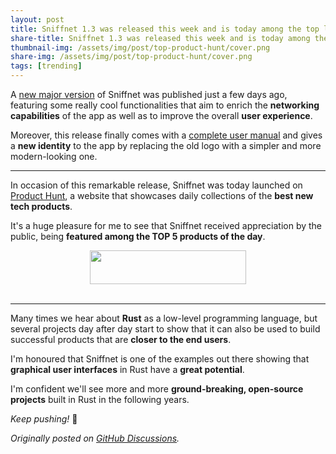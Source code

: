 ```yaml
---
layout: post
title: Sniffnet 1.3 was released this week and is today among the top launches on Product Hunt!
share-title: Sniffnet 1.3 was released this week and is today among the top launches on Product Hunt!
thumbnail-img: /assets/img/post/top-product-hunt/cover.png
share-img: /assets/img/post/top-product-hunt/cover.png
tags: [trending]
---
```


A <a target="_blank" href="https://github.com/GyulyVGC/sniffnet/releases/tag/v1.3.0">new major version</a> of Sniffnet was published just a few days ago,
featuring some really cool functionalities that aim to enrich the **networking capabilities** of the app as well as to improve the overall **user experience**.

Moreover, this release finally comes with a <a target="_blank" href="https://github.com/GyulyVGC/sniffnet/wiki">complete user manual</a>
and gives a **new identity** to the app by replacing the old logo with a simpler and more modern-looking one.

***

In occasion of this remarkable release, Sniffnet was today launched on <a target="_blank" href="https://www.producthunt.com">Product Hunt</a>,
a website that showcases daily collections of the **best new tech products**.

It's a huge pleasure for me to see that Sniffnet received appreciation by the public, being **featured among the TOP 5 products of the day**.

<div align="center">

<a target="_blank" href="https://www.producthunt.com/posts/sniffnet-3?utm_source=badge-top-post-badge&utm_medium=badge&utm_souce=badge-sniffnet&#0045;3" target="_blank"><img src="{{ 'assets/img/post/top-product-hunt/ph.svg' | relative_url }}" alt="" style="width: 250px; height: 54px;" width="250" height="54" /></a>
<br><br>
<img alt="" src="{{ 'assets/img/post/top-product-hunt/cover.png' | relative_url }}"/>

</div>

***

Many times we hear about **Rust** as a low-level programming language, but several projects day after day start to show that it can also be used to build successful products that are **closer to the end users**.

I'm honoured that Sniffnet is one of the examples out there showing that **graphical user interfaces** in Rust have a **great potential**.

I'm confident we'll see more and more **ground-breaking, open-source projects** built in Rust in the following years.

_Keep pushing!_ 🙌

_Originally posted on <a target="_blank" href="https://github.com/GyulyVGC/sniffnet/discussions/501">GitHub Discussions</a>._
